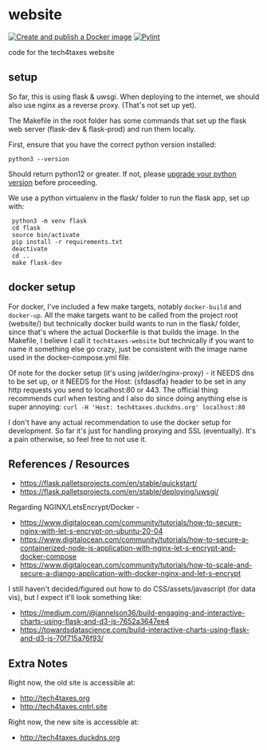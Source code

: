 # website

[![Create and publish a Docker image](https://github.com/tech4taxes/website/actions/workflows/docker-image.yml/badge.svg?branch=main)](https://github.com/tech4taxes/website/actions/workflows/docker-image.yml)
[![Pylint](https://github.com/tech4taxes/website/actions/workflows/pylint.yml/badge.svg)](https://github.com/tech4taxes/website/actions/workflows/pylint.yml)

code for the tech4taxes website


## setup
So far, this is using flask & uwsgi. When deploying to the internet, we should also use nginx as a reverse proxy. (That's not set up yet).

The Makefile in the root folder has some commands that set up the flask web server (flask-dev & flask-prod) and run them locally.

First, ensure that you have the correct python version installed: 
```
python3 --version
```
Should return python12 or greater. If not, please [upgrade your python version](https://www.python.org/downloads/) before proceeding.

We use a python virtualenv in the flask/ folder to run the flask app, set up with:

```
 python3 -m venv flask
 cd flask
 source bin/activate
 pip install -r requirements.txt
 deactivate
 cd ..
 make flask-dev
```

## docker setup
For docker, I've included a few make targets, notably `docker-build` and `docker-up`.
All the make targets want to be called from the project root (website/) but technically docker build wants to run in the flask/ folder, since that's where
the actual Dockerfile is that builds the image. In the Makefile, I believe I call it `tech4taxes-website` but technically if you want to name it something else go crazy,
just be consistent with the image name used in the docker-compose.yml file.

Of note for the docker setup (it's using jwilder/nginx-proxy) - it NEEDS dns to be set up, or it NEEDS for the Host: {sfdasdfa} header to be set in any http requests you send to localhost:80 or 443.
The official thing recommends curl when testing and I also do since doing anything else is super annoying:
`curl -H 'Host: tech4taxes.duckdns.org' localhost:80`


I don't have any actual recommendation to use the docker setup for development. So far it's just for handling proxying and SSL (eventually). It's a pain otherwise, so feel free to not use it.

## References / Resources
- https://flask.palletsprojects.com/en/stable/quickstart/
- https://flask.palletsprojects.com/en/stable/deploying/uwsgi/

Regarding NGINX/LetsEncrypt/Docker - 
- https://www.digitalocean.com/community/tutorials/how-to-secure-nginx-with-let-s-encrypt-on-ubuntu-20-04
- https://www.digitalocean.com/community/tutorials/how-to-secure-a-containerized-node-js-application-with-nginx-let-s-encrypt-and-docker-compose
- https://www.digitalocean.com/community/tutorials/how-to-scale-and-secure-a-django-application-with-docker-nginx-and-let-s-encrypt

I still haven't decided/figured out how to do CSS/assets/javascript (for data vis), but I expect it'll look something like:
- https://medium.com/@jannelson36/build-engaging-and-interactive-charts-using-flask-and-d3-js-7652a3647ee4
- https://towardsdatascience.com/build-interactive-charts-using-flask-and-d3-js-70f715a76f93/


## Extra Notes
Right now, the old site is accessible at:
- http://tech4taxes.org
- http://tech4taxes.cntrl.site

Right now, the new site is accessible at:
- http://tech4taxes.duckdns.org
